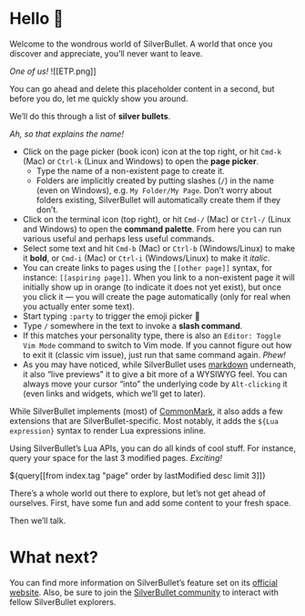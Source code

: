 # Hello 👋
Welcome to the wondrous world of SilverBullet. A world that once you discover and appreciate, you’ll never want to leave.

_One of us!_
![[ETP.png]]

You can go ahead and delete this placeholder content in a second, but before you do, let me quickly show you around.

We’ll do this through a list of **silver bullets**.

_Ah, so that explains the name!_

* Click on the page picker (book icon) icon at the top right, or hit `Cmd-k` (Mac) or `Ctrl-k` (Linux and Windows) to open the **page picker**.
  * Type the name of a non-existent page to create it.
  * Folders are implicitly created by putting slashes (`/`) in the name (even on Windows), e.g. `My Folder/My Page`. Don’t worry about folders existing, SilverBullet will automatically create them if they don’t.
* Click on the terminal icon (top right), or hit `Cmd-/` (Mac) or `Ctrl-/` (Linux and Windows) to open the **command palette**. From here you can run various useful and perhaps less useful commands.
* Select some text and hit `Cmd-b` (Mac) or `Ctrl-b` (Windows/Linux) to make it **bold**, or `Cmd-i` (Mac) or `Ctrl-i` (Windows/Linux) to make it _italic_.
* You can create links to pages using the `[[other page]]` syntax, for instance: `[[aspiring page]]`. When you link to a non-existent page it will initially show up in orange (to indicate it does not yet exist), but once you click it — you will create the page automatically (only for real when you actually enter some text).
* Start typing `:party` to trigger the emoji picker 🎉
* Type `/` somewhere in the text to invoke a **slash command**.
* If this matches your personality type, there is also an `Editor: Toggle Vim Mode` command to switch to Vim mode. If you cannot figure out how to exit it (classic vim issue), just run that same command again. _Phew!_
* As you may have noticed, while SilverBullet uses [markdown](https://www.markdownguide.org/) underneath, it also “live previews” it to give a bit more of a WYSIWYG feel. You can always move your cursor “into” the underlying code by `Alt-clicking` it (even links and widgets, which we’ll get to later).

While SilverBullet implements (most) of [CommonMark](https://commonmark.org/), it also adds a few extensions that are SilverBullet-specific. Most notably, it adds the `${Lua expression}` syntax to render Lua expressions inline.

Using SilverBullet’s Lua APIs, you can do all kinds of cool stuff. For instance, query your space for the last 3 modified pages. _Exciting!_

${query[[from index.tag "page" order by lastModified desc limit 3]]}

There’s a whole world out there to explore, but let’s not get ahead of ourselves. First, have some fun and add some content to your fresh space.

Then we’ll talk.

# What next?
You can find more information on SilverBullet’s feature set on its [official website](https://v2.silverbullet.md/). Also, be sure to join the [SilverBullet community](https://community.silverbullet.md/) to interact with fellow SilverBullet explorers.
